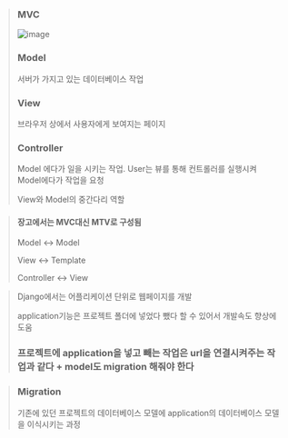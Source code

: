 > ### MVC
> ![image](https://github.com/lbk00/study_record/assets/99525751/0ac94460-79b1-45a0-8412-6e01495a0639)
>
> ### Model
> 서버가 가지고 있는 데이터베이스 작업
>
> ### View
> 브라우저 상에서 사용자에게 보여지는 페이지
>
> ### Controller
> Model 에다가 일을 시키는 작업. User는 뷰를 통해 컨트롤러를 실행시켜 Model에다가 작업을 요청
> 
> View와 Model의 중간다리 역할

> #### 장고에서는 MVC대신 MTV로 구성됨
> Model       <->   Model
>
> View         <->   Template
>
> Controller  <->    View

> Django에서는 어플리케이션 단위로 웹페이지를 개발
>
> application기능은 프로젝트 폴더에 넣었다 뺐다 할 수 있어서 개발속도 향상에 도움
>
> ### 프로젝트에 application을 넣고 빼는 작업은 url을 연결시켜주는 작업과 같다 + model도 migration 해줘야 한다

> ### Migration
> 기존에 있던 프로젝트의 데이터베이스 모델에 application의 데이터베이스 모델을 이식시키는 과정
